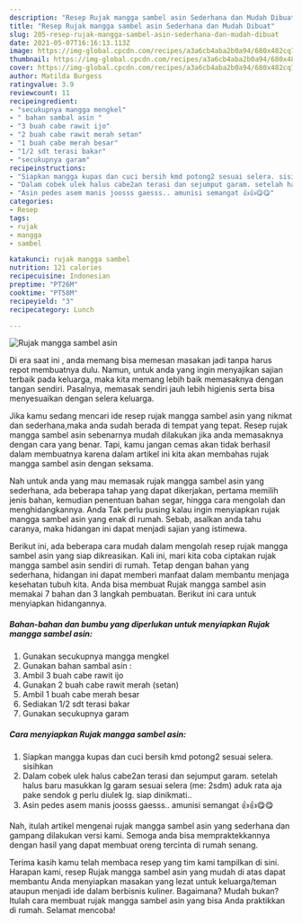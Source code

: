 ```yaml
---
description: "Resep Rujak mangga sambel asin Sederhana dan Mudah Dibuat"
title: "Resep Rujak mangga sambel asin Sederhana dan Mudah Dibuat"
slug: 205-resep-rujak-mangga-sambel-asin-sederhana-dan-mudah-dibuat
date: 2021-05-07T16:16:13.113Z
image: https://img-global.cpcdn.com/recipes/a3a6cb4aba2b0a94/680x482cq70/rujak-mangga-sambel-asin-foto-resep-utama.jpg
thumbnail: https://img-global.cpcdn.com/recipes/a3a6cb4aba2b0a94/680x482cq70/rujak-mangga-sambel-asin-foto-resep-utama.jpg
cover: https://img-global.cpcdn.com/recipes/a3a6cb4aba2b0a94/680x482cq70/rujak-mangga-sambel-asin-foto-resep-utama.jpg
author: Matilda Burgess
ratingvalue: 3.9
reviewcount: 11
recipeingredient:
- "secukupnya mangga mengkel"
- " bahan sambal asin "
- "3 buah cabe rawit ijo"
- "2 buah cabe rawit merah setan"
- "1 buah cabe merah besar"
- "1/2 sdt terasi bakar"
- "secukupnya garam"
recipeinstructions:
- "Siapkan mangga kupas dan cuci bersih kmd potong2 sesuai selera. sisihkan"
- "Dalam cobek ulek halus cabe2an terasi dan sejumput garam. setelah halus baru masukkan lg garam sesuai selera (me: 2sdm) aduk rata aja pake sendok g perlu diulek lg. siap dinikmati.."
- "Asin pedes asem manis joosss gaesss.. amunisi semangat 👍👍😋😋"
categories:
- Resep
tags:
- rujak
- mangga
- sambel

katakunci: rujak mangga sambel 
nutrition: 121 calories
recipecuisine: Indonesian
preptime: "PT26M"
cooktime: "PT58M"
recipeyield: "3"
recipecategory: Lunch

---
```



![Rujak mangga sambel asin](https://img-global.cpcdn.com/recipes/a3a6cb4aba2b0a94/680x482cq70/rujak-mangga-sambel-asin-foto-resep-utama.jpg)

Di era  saat ini , anda memang bisa memesan masakan jadi tanpa harus repot membuatnya dulu. Namun, untuk anda yang ingin menyajikan sajian terbaik pada keluarga, maka kita memang lebih baik memasaknya dengan tangan sendiri. Pasalnya, memasak sendiri jauh lebih higienis serta bisa menyesuaikan dengan selera keluarga.

Jika kamu sedang mencari ide resep rujak mangga sambel asin yang nikmat dan sederhana,maka anda sudah berada di tempat yang tepat. Resep rujak mangga sambel asin  sebenarnya mudah dilakukan jika anda memasaknya dengan cara yang benar. Tapi, kamu jangan cemas akan tidak berhasil dalam membuatnya 
karena dalam artikel ini kita akan membahas rujak mangga sambel asin dengan seksama.  



Nah untuk anda yang mau memasak rujak mangga sambel asin yang sederhana, ada beberapa tahap yang dapat dikerjakan, pertama memilih jenis bahan, kemudian penentuan bahan segar, hingga cara mengolah dan menghidangkannya. Anda Tak perlu pusing kalau ingin menyiapkan rujak mangga sambel asin yang enak di rumah. Sebab, asalkan anda  tahu caranya, maka hidangan ini dapat menjadi sajian yang istimewa.

Berikut ini, ada beberapa cara mudah dalam mengolah resep rujak mangga sambel asin yang siap dikreasikan. Kali ini, mari kita coba ciptakan rujak mangga sambel asin sendiri di rumah. Tetap dengan bahan yang sederhana, hidangan ini dapat memberi manfaat dalam membantu menjaga kesehatan tubuh kita. Anda bisa membuat Rujak mangga sambel asin memakai 7 bahan dan 3 langkah pembuatan. Berikut ini cara untuk menyiapkan hidangannya.

<!--inarticleads1-->

##### Bahan-bahan dan bumbu yang diperlukan untuk menyiapkan Rujak mangga sambel asin:

1. Gunakan secukupnya mangga mengkel
1. Gunakan  bahan sambal asin :
1. Ambil 3 buah cabe rawit ijo
1. Gunakan 2 buah cabe rawit merah (setan)
1. Ambil 1 buah cabe merah besar
1. Sediakan 1/2 sdt terasi bakar
1. Gunakan secukupnya garam




<!--inarticleads2-->

##### Cara menyiapkan Rujak mangga sambel asin:

1. Siapkan mangga kupas dan cuci bersih kmd potong2 sesuai selera. sisihkan
1. Dalam cobek ulek halus cabe2an terasi dan sejumput garam. setelah halus baru masukkan lg garam sesuai selera (me: 2sdm) aduk rata aja pake sendok g perlu diulek lg. siap dinikmati..
1. Asin pedes asem manis joosss gaesss.. amunisi semangat 👍👍😋😋




Nah, itulah artikel mengenai  rujak mangga sambel asin  yang sederhana dan gampang dilakukan versi kami. Semoga anda bisa mempraktekkannya dengan hasil yang dapat membuat oreng tercinta di rumah senang. 

Terima kasih kamu telah membaca resep yang tim kami tampilkan di sini. Harapan kami, resep  Rujak mangga sambel asin yang mudah di atas dapat membantu Anda menyiapkan masakan yang lezat untuk keluarga/teman ataupun menjadi ide dalam berbisnis kuliner. Bagaimana? Mudah bukan? Itulah cara membuat rujak mangga sambel asin yang bisa Anda praktikkan di rumah. Selamat mencoba!


